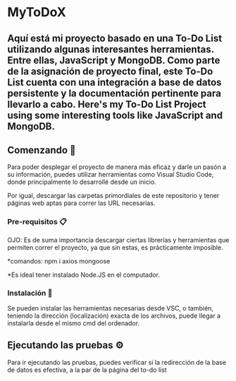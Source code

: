 # MyToDoX
Aquí está mi proyecto basado en una To-Do List utilizando algunas interesantes herramientas. Entre ellas, JavaScript y MongoDB.
Como parte de la asignación de proyecto final, este To-Do List cuenta con una integración a base de datos persistente y la documentación pertinente para llevarlo a cabo.
Here's my To-Do List Project using some interesting tools like JavaScript and MongoDB.
--
## Comenzando 🚀

Para poder desplegar el proyecto de manera más eficaz y darle un pasón a su información, puedes utilizar herramientas como Visual Studio Code, donde principalmente lo desarrollé desde un inicio.

Por igual, descargar las carpetas primordiales de este repositorio y tener páginas web aptas para correr las URL necesarias.

### Pre-requisitos 📋

OJO: Es de suma importancia descargar ciertas librerías y herramientas que permiten correr el proyecto, ya que sin estas, es prácticamente imposible.

*comandos: npm i axios mongoose

*Es ideal tener instalado Node.JS en el computador.

### Instalación 🔧

Se pueden instalar las herramientas necesarias desde VSC, o también, teniendo la dirección (localización) exacta de los archivos, puede llegar a instalarla desde el mismo cmd del ordenador.

## Ejecutando las pruebas ⚙️

Para ir ejecutando las pruebas, puedes verificar si la redirección de la base de datos es efectiva, a la par de la página del to-do list 
